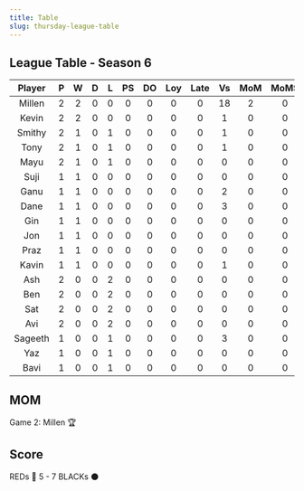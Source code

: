 ```yaml
---
title: Table
slug: thursday-league-table
---
```


## League Table - Season 6


**Player**|**P**|**W**|**D**|**L**|**PS**|**DO**|**Loy**|**Late**|**Vs**|**MoM**|**MoMS**|**Tot**|**Ave**
:-----:|:-----:|:-----:|:-----:|:-----:|:-----:|:-----:|:-----:|:-----:|:-----:|:-----:|:-----:|:-----:|:-----:
Millen|2|2|0|0|0|0|0|0|18|2|0|14|7
Kevin|2|2|0|0|0|0|0|0|1|0|0|8|4
Smithy|2|1|0|1|0|0|0|0|1|0|0|5|2.5
Tony|2|1|0|1|0|0|0|0|1|0|0|5|2.5
Mayu|2|1|0|1|0|0|0|0|0|0|0|5|2.5
Suji|1|1|0|0|0|0|0|0|0|0|0|4|4
Ganu|1|1|0|0|0|0|0|0|2|0|0|4|4
Dane|1|1|0|0|0|0|0|0|3|0|0|4|4
Gin|1|1|0|0|0|0|0|0|0|0|0|4|4
Jon|1|1|0|0|0|0|0|0|0|0|0|4|4
Praz|1|1|0|0|0|0|0|0|0|0|0|4|4
Kavin|1|1|0|0|0|0|0|0|1|0|0|4|4
Ash|2|0|0|2|0|0|0|0|0|0|0|2|1
Ben|2|0|0|2|0|0|0|0|0|0|0|2|1
Sat|2|0|0|2|0|0|0|0|0|0|0|2|1
Avi|2|0|0|2|0|0|0|0|0|0|0|2|1
Sageeth|1|0|0|1|0|0|0|0|3|0|0|1|1
Yaz|1|0|0|1|0|0|0|0|0|0|0|1|1
Bavi|1|0|0|1|0|0|0|0|0|0|0|1|1

## MOM 

Game 2: Millen 🏆


## Score

REDs 🔴 5 - 7 BLACKs ⚫️


